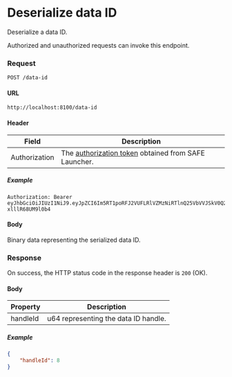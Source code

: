 # Deserialize data ID

Deserialize a data ID.

Authorized and unauthorized requests can invoke this endpoint.

### Request

```
POST /data-id
```

#### URL

```
http://localhost:8100/data-id
```

#### Header

| Field | Description |
| --- | --- |
| Authorization | The [authorization token](/auth) obtained from SAFE Launcher. |

##### Example

```
Authorization: Bearer eyJhbGciOiJIUzI1NiJ9.eyJpZCI6Im5RT1poRFJ2VUFLRlVZMzNiRTlnQ25VbVVJSkV0Q2lmYk4zYjE1dXZ2TlU9In0.OTKcHQ9VUKYzBXH_MqeWR4UcHFJV-xlllR68UM9l0b4
```

#### Body

Binary data representing the serialized data ID.

### Response

On success, the HTTP status code in the response header is `200` (OK).

#### Body

| Property | Description |
| --- | --- |
| handleId | u64 representing the data ID handle. |

##### Example
 
```json
{
	"handleId": 8
}
```
